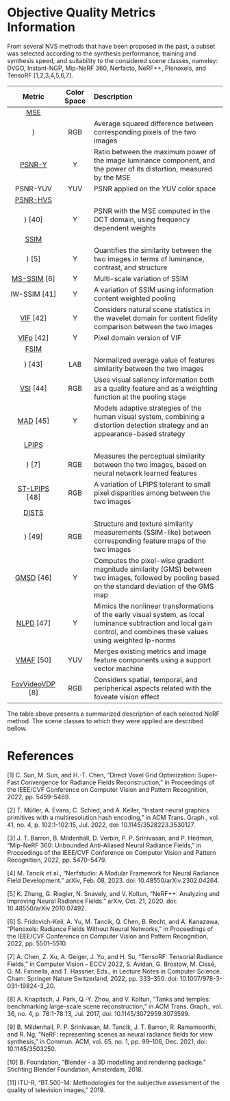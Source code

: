 # Objective Quality Metrics Information


From several NVS methods that have been proposed in the past, a subset was selected according to the synthesis performance, training and synthesis speed, and suitability to the considered scene classes, nameley: DVGO, Instant-NGP, Mip-NeRF 360, Nerfacto, NeRF++, Plenoxels, and TensoRF [1,2,3,4,5,6,7].


| Metric        | Color Space | Description                                                                                                   |
|:-------------:|:-----------:|:--------------------------------------------------------------------------------------------------------------|
| [MSE](scikit-image.org/docs/stable/api/skimage.metrics)
)           | RGB         | Average squared difference between corresponding pixels of the two images                                      |
| [PSNR-Y](scikit-image.org/docs/stable/api/skimage.metrics)        | Y           | Ratio between the maximum power of the image luminance component, and the power of its distortion, measured by the MSE |
| PSNR-YUV      | YUV         | PSNR applied on the YUV color space                                                                            |
| [PSNR-HVS](pypi.org/project/psnr-hvsm)
) [40] | Y           | PSNR with the MSE computed in the DCT domain, using frequency dependent weights                                |
| [SSIM](pypi.org/project/sewar)
) [5]      | Y           | Quantifies the similarity between the two images in terms of luminance, contrast, and structure                |
| [MS-SSIM](pypi.org/project/sewar) [6]   | Y           | Multi-scale variation of SSIM                                                                                  |
| IW-SSIM [41]  | Y           | A variation of SSIM using information content weighted pooling                                                 |
| [VIF](pypi.org/project/sewar) [42]      | Y           | Considers natural scene statistics in the wavelet domain for content fidelity comparison between the two images |
| [VIFp](pypi.org/project/sewar) [42]     | Y           | Pixel domain version of VIF                                                                                    |
| [FSIM](pypi.org/project/IQA-pytorch)
) [43]     | LAB         | Normalized average value of features similarity between the two images                                         |
| [VSI](pypi.org/project/IQA-pytorch) [44]      | RGB         | Uses visual saliency information both as a quality feature and as a weighting function at the pooling stage     |
| [MAD](pypi.org/project/IQA-pytorch) [45]      | Y           | Models adaptive strategies of the human visual system, combining a distortion detection strategy and an appearance-based strategy |
| [LPIPS](github.com/richzhang/PerceptualSimilarity)
) [7]     | RGB         | Measures the perceptual similarity between the two images, based on neural network learned features             |
| [ST-LPIPS](pypi.org/project/IQA-pytorch) [48] | RGB         | A variation of LPIPS tolerant to small pixel disparities among between the two images                          |
| [DISTS](github.com/dingkeyan93/DISTS)
) [49]    | RGB         | Structure and texture similarity measurements (SSIM-like) between corresponding feature maps of the two images  |
| [GMSD](pypi.org/project/IQA-pytorch) [46]     | Y           | Computes the pixel-wise gradient magnitude similarity (GMS) between two images, followed by pooling based on the standard deviation of the GMS map |
| [NLPD](pypi.org/project/IQA-pytorch) [47]     | Y           | Mimics the nonlinear transformations of the early visual system, as local luminance subtraction and local gain control, and combines these values using weighted lp-norms |
| [VMAF](github.com/Netflix/vmaf) [50]     | YUV         | Merges existing metrics and image feature components using a support vector machine                             |
| [FovVideoVDP](github.com/gfxdisp/FovVideoVDP) [8] | RGB       | Considers spatial, temporal, and peripherical aspects related with the foveate vision effect                    |


The table above presents a summarized description of each selected NeRF method. The scene classes to which they were applied are described bellow.

# References

[1] C. Sun, M. Sun, and H.-T. Chen, “Direct Voxel Grid Optimization: Super-Fast Convergence for Radiance Fields Reconstruction,” in Proceedings of the IEEE/CVF Conference on Computer Vision and Pattern Recognition, 2022, pp. 5459–5469.

[2] T. Müller, A. Evans, C. Schied, and A. Keller, “Instant neural graphics primitives with a multiresolution hash encoding,” in ACM Trans. Graph., vol. 41, no. 4, p. 102:1-102:15, Jul. 2022, doi: 10.1145/3528223.3530127.

[3] J. T. Barron, B. Mildenhall, D. Verbin, P. P. Srinivasan, and P. Hedman, “Mip-NeRF 360: Unbounded Anti-Aliased Neural Radiance Fields,” in Proceedings of the IEEE/CVF Conference on Computer Vision and Pattern Recognition, 2022, pp. 5470–5479.

[4] M. Tancik et al., “Nerfstudio: A Modular Framework for Neural Radiance Field Development.” arXiv, Feb. 08, 2023. doi: 10.48550/arXiv.2302.04264.

[5] K. Zhang, G. Riegler, N. Snavely, and V. Koltun, “NeRF++: Analyzing and Improving Neural Radiance Fields.” arXiv, Oct. 21, 2020. doi: 10.48550/arXiv.2010.07492.

[6] S. Fridovich-Keil, A. Yu, M. Tancik, Q. Chen, B. Recht, and A. Kanazawa, “Plenoxels: Radiance Fields Without Neural Networks,” in Proceedings of the IEEE/CVF Conference on Computer Vision and Pattern Recognition, 2022, pp. 5501–5510.

[7] A. Chen, Z. Xu, A. Geiger, J. Yu, and H. Su, “TensoRF: Tensorial Radiance Fields,” in Computer Vision – ECCV 2022, S. Avidan, G. Brostow, M. Cissé, G. M. Farinella, and T. Hassner, Eds., in Lecture Notes in Computer Science. Cham: Springer Nature Switzerland, 2022, pp. 333–350. doi: 10.1007/978-3-031-19824-3_20.

[8] A. Knapitsch, J. Park, Q.-Y. Zhou, and V. Koltun, “Tanks and temples: benchmarking large-scale scene reconstruction,” in ACM Trans. Graph., vol. 36, no. 4, p. 78:1-78:13, Jul. 2017, doi: 10.1145/3072959.3073599.

[9] B. Mildenhall, P. P. Srinivasan, M. Tancik, J. T. Barron, R. Ramamoorthi, and R. Ng, “NeRF: representing scenes as neural radiance fields for view synthesis,” in Commun. ACM, vol. 65, no. 1, pp. 99–106, Dec. 2021, doi: 10.1145/3503250.

[10] B. Foundation, “Blender - a 3D modelling and rendering package.” Stichting Blender Foundation, Amsterdam, 2018.

[11] ITU-R, “BT.500-14: Methodologies for the subjective assessment of the quality of television images,” 2019.
